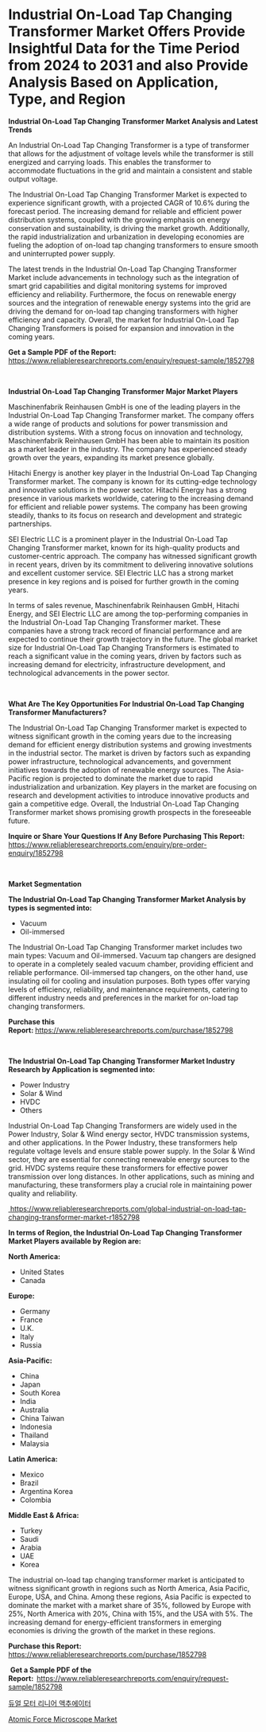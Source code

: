<p><h1>Industrial On-Load Tap Changing Transformer Market Offers Provide Insightful Data for the Time Period from 2024 to 2031 and also Provide Analysis Based on Application, Type, and Region</h1></p><p><strong>Industrial On-Load Tap Changing Transformer Market Analysis and Latest Trends</strong></p>
<p><p>An Industrial On-Load Tap Changing Transformer is a type of transformer that allows for the adjustment of voltage levels while the transformer is still energized and carrying loads. This enables the transformer to accommodate fluctuations in the grid and maintain a consistent and stable output voltage.</p><p>The Industrial On-Load Tap Changing Transformer Market is expected to experience significant growth, with a projected CAGR of 10.6% during the forecast period. The increasing demand for reliable and efficient power distribution systems, coupled with the growing emphasis on energy conservation and sustainability, is driving the market growth. Additionally, the rapid industrialization and urbanization in developing economies are fueling the adoption of on-load tap changing transformers to ensure smooth and uninterrupted power supply.</p><p>The latest trends in the Industrial On-Load Tap Changing Transformer Market include advancements in technology such as the integration of smart grid capabilities and digital monitoring systems for improved efficiency and reliability. Furthermore, the focus on renewable energy sources and the integration of renewable energy systems into the grid are driving the demand for on-load tap changing transformers with higher efficiency and capacity. Overall, the market for Industrial On-Load Tap Changing Transformers is poised for expansion and innovation in the coming years.</p></p>
<p><strong>Get a Sample PDF of the Report:&nbsp;</strong> <a href="https://www.reliableresearchreports.com/enquiry/request-sample/1852798">https://www.reliableresearchreports.com/enquiry/request-sample/1852798</a></p>
<p>&nbsp;</p>
<p><strong>Industrial On-Load Tap Changing Transformer Major Market Players</strong></p>
<p><p>Maschinenfabrik Reinhausen GmbH is one of the leading players in the Industrial On-Load Tap Changing Transformer market. The company offers a wide range of products and solutions for power transmission and distribution systems. With a strong focus on innovation and technology, Maschinenfabrik Reinhausen GmbH has been able to maintain its position as a market leader in the industry. The company has experienced steady growth over the years, expanding its market presence globally.</p><p>Hitachi Energy is another key player in the Industrial On-Load Tap Changing Transformer market. The company is known for its cutting-edge technology and innovative solutions in the power sector. Hitachi Energy has a strong presence in various markets worldwide, catering to the increasing demand for efficient and reliable power systems. The company has been growing steadily, thanks to its focus on research and development and strategic partnerships.</p><p>SEI Electric LLC is a prominent player in the Industrial On-Load Tap Changing Transformer market, known for its high-quality products and customer-centric approach. The company has witnessed significant growth in recent years, driven by its commitment to delivering innovative solutions and excellent customer service. SEI Electric LLC has a strong market presence in key regions and is poised for further growth in the coming years.</p><p>In terms of sales revenue, Maschinenfabrik Reinhausen GmbH, Hitachi Energy, and SEI Electric LLC are among the top-performing companies in the Industrial On-Load Tap Changing Transformer market. These companies have a strong track record of financial performance and are expected to continue their growth trajectory in the future. The global market size for Industrial On-Load Tap Changing Transformers is estimated to reach a significant value in the coming years, driven by factors such as increasing demand for electricity, infrastructure development, and technological advancements in the power sector.</p></p>
<p>&nbsp;</p>
<p><strong>What Are The Key Opportunities For Industrial On-Load Tap Changing Transformer Manufacturers?</strong></p>
<p><p>The Industrial On-Load Tap Changing Transformer market is expected to witness significant growth in the coming years due to the increasing demand for efficient energy distribution systems and growing investments in the industrial sector. The market is driven by factors such as expanding power infrastructure, technological advancements, and government initiatives towards the adoption of renewable energy sources. The Asia-Pacific region is projected to dominate the market due to rapid industrialization and urbanization. Key players in the market are focusing on research and development activities to introduce innovative products and gain a competitive edge. Overall, the Industrial On-Load Tap Changing Transformer market shows promising growth prospects in the foreseeable future.</p></p>
<p><strong>Inquire or Share Your Questions If Any Before Purchasing This Report:</strong> <a href="https://www.reliableresearchreports.com/enquiry/pre-order-enquiry/1852798">https://www.reliableresearchreports.com/enquiry/pre-order-enquiry/1852798</a></p>
<p>&nbsp;</p>
<p><strong>Market Segmentation</strong></p>
<p><strong>The Industrial On-Load Tap Changing Transformer Market Analysis by types is segmented into:</strong></p>
<p><ul><li>Vacuum</li><li>Oil-immersed</li></ul></p>
<p><p>The Industrial On-Load Tap Changing Transformer market includes two main types: Vacuum and Oil-immersed. Vacuum tap changers are designed to operate in a completely sealed vacuum chamber, providing efficient and reliable performance. Oil-immersed tap changers, on the other hand, use insulating oil for cooling and insulation purposes. Both types offer varying levels of efficiency, reliability, and maintenance requirements, catering to different industry needs and preferences in the market for on-load tap changing transformers.</p></p>
<p><strong>Purchase this Report:&nbsp;</strong><a href="https://www.reliableresearchreports.com/purchase/1852798">https://www.reliableresearchreports.com/purchase/1852798</a></p>
<p>&nbsp;</p>
<p><strong>The Industrial On-Load Tap Changing Transformer Market Industry Research by Application is segmented into:</strong></p>
<p><ul><li>Power Industry</li><li>Solar & Wind</li><li>HVDC</li><li>Others</li></ul></p>
<p><p>Industrial On-Load Tap Changing Transformers are widely used in the Power Industry, Solar & Wind energy sector, HVDC transmission systems, and other applications. In the Power Industry, these transformers help regulate voltage levels and ensure stable power supply. In the Solar & Wind sector, they are essential for connecting renewable energy sources to the grid. HVDC systems require these transformers for effective power transmission over long distances. In other applications, such as mining and manufacturing, these transformers play a crucial role in maintaining power quality and reliability.</p></p>
<p><a href="https://www.reliableresearchreports.com/global-industrial-on-load-tap-changing-transformer-market-r1852798">&nbsp;https://www.reliableresearchreports.com/global-industrial-on-load-tap-changing-transformer-market-r1852798</a></p>
<p><strong>In terms of Region, the Industrial On-Load Tap Changing Transformer Market Players available by Region are:</strong></p>
<p>
    <p> <strong> North America: </strong>
        <ul>
            <li>United States</li>
            <li>Canada</li>
        </ul>
        </p> 
    <p> <strong> Europe: </strong>
        <ul>
            <li>Germany</li>
            <li>France</li>
            <li>U.K.</li>
            <li>Italy</li>
            <li>Russia</li>
        </ul>
        </p> 
    <p> <strong> Asia-Pacific: </strong>
        <ul>
            <li>China</li>
            <li>Japan</li>
            <li>South Korea</li>
            <li>India</li>
            <li>Australia</li>
            <li>China Taiwan</li>
            <li>Indonesia</li>
            <li>Thailand</li>
            <li>Malaysia</li>
        </ul>
        </p> 
    <p> <strong> Latin America: </strong>
        <ul>
            <li>Mexico</li>
            <li>Brazil</li>
            <li>Argentina Korea</li>
            <li>Colombia</li>
        </ul>
        </p> 
    <p> <strong> Middle East & Africa: </strong>
        <ul>
            <li>Turkey</li>
            <li>Saudi</li>
            <li>Arabia</li>
            <li>UAE</li>
            <li>Korea</li>
        </ul>
    </p>
    </p>
<p><p>The industrial on-load tap changing transformer market is anticipated to witness significant growth in regions such as North America, Asia Pacific, Europe, USA, and China. Among these regions, Asia Pacific is expected to dominate the market with a market share of 35%, followed by Europe with 25%, North America with 20%, China with 15%, and the USA with 5%. The increasing demand for energy-efficient transformers in emerging economies is driving the growth of the market in these regions.</p></p>
<p><strong>Purchase this Report: </strong><a href="https://www.reliableresearchreports.com/purchase/1852798">https://www.reliableresearchreports.com/purchase/1852798</a></p>
<p>&nbsp;<strong>Get a Sample PDF of the Report:&nbsp;&nbsp;</strong><a href="https://www.reliableresearchreports.com/enquiry/request-sample/1852798">https://www.reliableresearchreports.com/enquiry/request-sample/1852798</a></p>
<p><strong></strong></p>
<p><p><a href="https://github.com/marufmohassin05/Market-Research-Report-List-1/blob/main/3900232176846.md">듀얼 모터 리니어 액추에이터</a></p><p><a href="https://view.publitas.com/reportprime-1/atomic-force-microscope-market-a-global-and-regional-analysis-2024-2031/">Atomic Force Microscope Market</a></p></p>